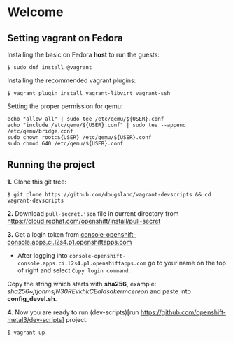 # Welcome



## Setting vagrant on Fedora
Installing the basic on Fedora **host** to run the guests:

```
$ sudo dnf install @vagrant
```

Installing the recommended vagrant plugins:

```
$ vagrant plugin install vagrant-libvirt vagrant-ssh
```

Setting the proper permission for qemu:
```
echo "allow all" | sudo tee /etc/qemu/${USER}.conf
echo "include /etc/qemu/${USER}.conf" | sudo tee --append /etc/qemu/bridge.conf
sudo chown root:${USER} /etc/qemu/${USER}.conf
sudo chmod 640 /etc/qemu/${USER}.conf
```

## Running the project

**1.** Clone this git tree:
```
$ git clone https://github.com/dougsland/vagrant-devscripts && cd vagrant-devscripts
```

**2.** Download `pull-secret.json` file in current directory from https://cloud.redhat.com/openshift/install/pull-secret


**3.** Get a login token from [console-openshift-console.apps.ci.l2s4.p1.openshiftapps.com](console-openshift-console.apps.ci.l2s4.p1.openshiftapps.com)
- After logging into `console-openshift-console.apps.ci.l2s4.p1.openshiftapps.com` go to your name on the top of right
and select `Copy login command`.  

Copy the string which starts with **sha256**, example: *sha256~jtjonmsjN30REvkhkCEaldsakermcereori* and paste into **config_devel.sh**.


**4.** Now you are ready to run (dev-scripts)[run https://github.com/openshift-metal3/dev-scripts] project.
```
$ vagrant up
```
